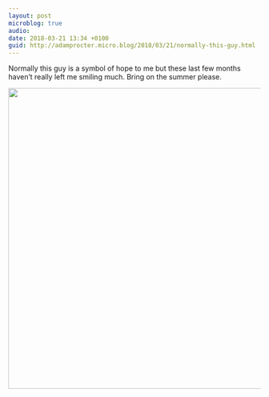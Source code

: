```yaml
---
layout: post
microblog: true
audio: 
date: 2018-03-21 13:34 +0100
guid: http://adamprocter.micro.blog/2018/03/21/normally-this-guy.html
---
```

Normally this guy is a symbol of hope to me but these last few months haven’t really left me smiling much. Bring on the summer please.

<img src="http://discursive.adamprocter.co.uk/uploads/2018/952e0036a9.jpg" width="600" height="600" />
